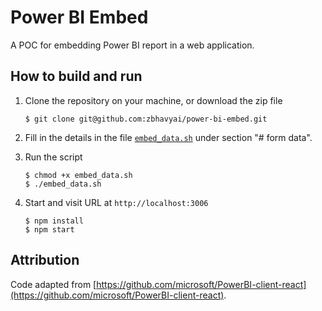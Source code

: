 # Power BI Embed

A POC for embedding Power BI report in a web application.

## How to build and run

1. Clone the repository on your machine, or download the zip file

   ```
   $ git clone git@github.com:zbhavyai/power-bi-embed.git
   ```

2. Fill in the details in the file [`embed_data.sh`](embed_data.sh) under section "# form data".

3. Run the script

   ```
   $ chmod +x embed_data.sh
   $ ./embed_data.sh
   ```

4. Start and visit URL at `http://localhost:3006`

   ```
   $ npm install
   $ npm start
   ```

## Attribution

Code adapted from [https://github.com/microsoft/PowerBI-client-react](https://github.com/microsoft/PowerBI-client-react).
